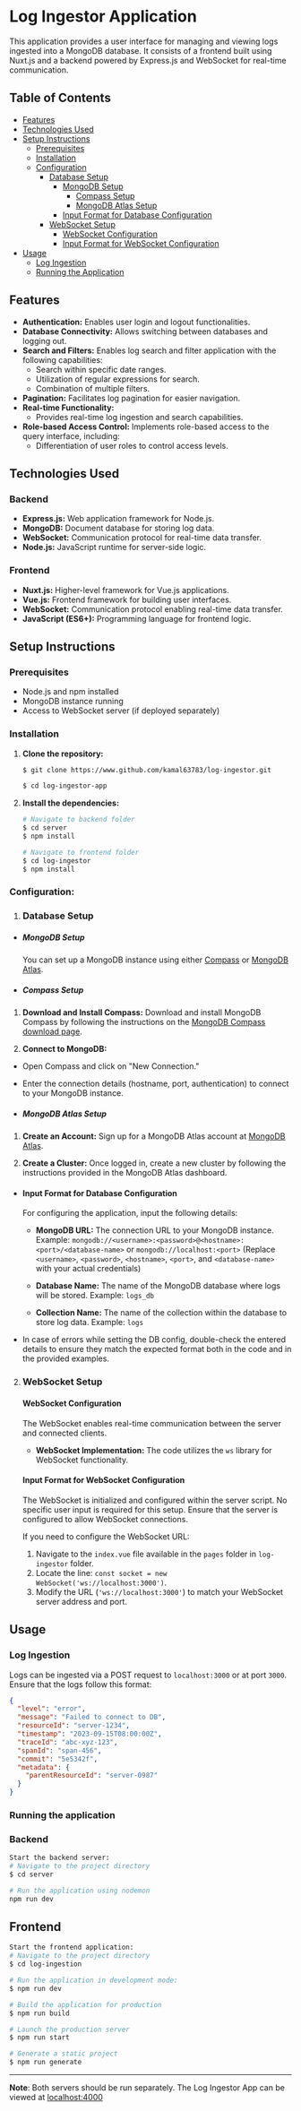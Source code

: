 # Log Ingestor Application

This application provides a user interface for managing and viewing logs ingested into a MongoDB database. It consists of a frontend built using Nuxt.js and a backend powered by Express.js and WebSocket for real-time communication.

## Table of Contents

- [Features](#features)
- [Technologies Used](#technologies-used)
- [Setup Instructions](#setup-instructions)
  - [Prerequisites](#prerequisites)
  - [Installation](#installation)
  - [Configuration](#configuration)
    - [Database Setup](#database-setup)
      - [MongoDB Setup](#mongodb-setup)
        - [Compass Setup](#compass-setup)
        - [MongoDB Atlas Setup](#mongodb-atlas-setup)
      - [Input Format for Database Configuration](#input-format-for-database-configuration)
    - [WebSocket Setup](#websocket-setup)
      - [WebSocket Configuration](#websocket-configuration)
      - [Input Format for WebSocket Configuration](#input-format-for-websocket-configuration)
- [Usage](#usage)
  - [Log Ingestion](#log-ingestion)
  - [Running the Application](#running-the-application)

## Features

- **Authentication:** Enables user login and logout functionalities.
- **Database Connectivity:** Allows switching between databases and logging out.
- **Search and Filters:** Enables log search and filter application with the following capabilities:
  - Search within specific date ranges.
  - Utilization of regular expressions for search.
  - Combination of multiple filters.
- **Pagination:** Facilitates log pagination for easier navigation.
- **Real-time Functionality:**
  - Provides real-time log ingestion and search capabilities.
- **Role-based Access Control:** Implements role-based access to the query interface, including:
  - Differentiation of user roles to control access levels.

## Technologies Used

### Backend

- **Express.js:** Web application framework for Node.js.
- **MongoDB:** Document database for storing log data.
- **WebSocket:** Communication protocol for real-time data transfer.
- **Node.js:** JavaScript runtime for server-side logic.

### Frontend

- **Nuxt.js:** Higher-level framework for Vue.js applications.
- **Vue.js:** Frontend framework for building user interfaces.
- **WebSocket:** Communication protocol enabling real-time data transfer.
- **JavaScript (ES6+):** Programming language for frontend logic.

## Setup Instructions

### Prerequisites

- Node.js and npm installed
- MongoDB instance running
- Access to WebSocket server (if deployed separately)

### Installation

1. **Clone the repository:**

   ```bash
   $ git clone https://www.github.com/kamal63783/log-ingestor.git

   $ cd log-ingestor-app
   ```

2. **Install the dependencies:**

   ```bash
   # Navigate to backend folder
   $ cd server
   $ npm install

   # Navigate to frontend folder
   $ cd log-ingestor
   $ npm install
   ```

### **Configuration:**

1. ### Database Setup

- ##### MongoDB Setup

  You can set up a MongoDB instance using either [Compass](https://www.mongodb.com/try/download/compass) or [MongoDB Atlas](https://www.mongodb.com/cloud/atlas).

- ##### Compass Setup

1. **Download and Install Compass:**
   Download and install MongoDB Compass by following the instructions on the [MongoDB Compass download page](https://www.mongodb.com/try/download/compass).

2. **Connect to MongoDB:**

- Open Compass and click on "New Connection."
- Enter the connection details (hostname, port, authentication) to connect to your MongoDB instance.

- ##### MongoDB Atlas Setup

1. **Create an Account:** Sign up for a MongoDB Atlas account at [MongoDB Atlas](https://www.mongodb.com/cloud/atlas/register).

2. **Create a Cluster:** Once logged in, create a new cluster by following the instructions provided in the MongoDB Atlas dashboard.

- #### Input Format for Database Configuration

  For configuring the application, input the following details:

  - **MongoDB URL:** The connection URL to your MongoDB instance.
    Example: `mongodb://<username>:<password>@<hostname>:<port>/<database-name>` or `mongodb://localhost:<port>`
    (Replace `<username>`, `<password>`, `<hostname>`, `<port>`, and `<database-name>` with your actual credentials)

  - **Database Name:** The name of the MongoDB database where logs will be stored.
    Example: `logs_db`

  - **Collection Name:** The name of the collection within the database to store log data.
    Example: `logs`

- In case of errors while setting the DB config, double-check the entered details to ensure they match the expected format both in the code and in the provided examples.

2. ### WebSocket Setup

   #### WebSocket Configuration

   The WebSocket enables real-time communication between the server and connected clients.

   - **WebSocket Implementation:** The code utilizes the `ws` library for WebSocket functionality.

   #### Input Format for WebSocket Configuration

   The WebSocket is initialized and configured within the server script. No specific user input is required for this setup. Ensure that the server is configured to allow WebSocket connections.

   If you need to configure the WebSocket URL:

   1. Navigate to the `index.vue` file available in the `pages` folder in `log-ingestor` folder.
   2. Locate the line: `const socket = new WebSocket('ws://localhost:3000')`.
   3. Modify the URL (`'ws://localhost:3000'`) to match your WebSocket server address and port.

## Usage

### Log Ingestion

Logs can be ingested via a POST request to `localhost:3000` or at port `3000`. Ensure that the logs follow this format:

```json
{
  "level": "error",
  "message": "Failed to connect to DB",
  "resourceId": "server-1234",
  "timestamp": "2023-09-15T08:00:00Z",
  "traceId": "abc-xyz-123",
  "spanId": "span-456",
  "commit": "5e5342f",
  "metadata": {
    "parentResourceId": "server-0987"
  }
}
```

### Running the application

### Backend

```bash
Start the backend server:
# Navigate to the project directory
$ cd server

# Run the application using nodemon
npm run dev
```

## Frontend

```bash
Start the frontend application:
# Navigate to the project directory
$ cd log-ingestion

# Run the application in development mode:
$ npm run dev

# Build the application for production
$ npm run build

# Launch the production server
$ npm run start

# Generate a static project
$ npm run generate
```

---

**Note**: Both servers should be run separately. The Log Ingestor App can be viewed at [localhost:4000](https://localhost:4000)
